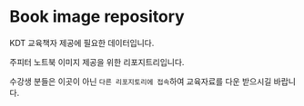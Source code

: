 # Book image repository
KDT 교육책자 제공에 필요한 데이터입니다.

주피터 노트북 이미지 제공을 위한 리포지트리입니다.

수강생 분들은 이곳이 아닌 `다른 리포지토리에 접속`하여 교육자료를 다운 받으시길 바랍니다.
